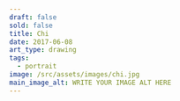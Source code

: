 ```yaml
---
draft: false
sold: false
title: Chi
date: 2017-06-08
art_type: drawing
tags:
  - portrait
image: /src/assets/images/chi.jpg
main_image_alt: WRITE YOUR IMAGE ALT HERE
---
```

